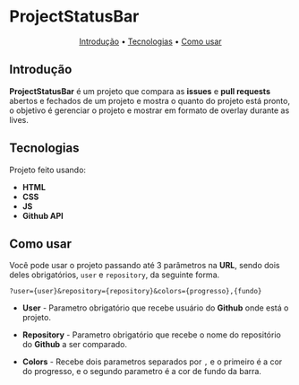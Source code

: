 # ProjectStatusBar

<p align="center">
  <a href="#introducao">Introdução</a> •
  <a href="#tecnologias">Tecnologias</a> •
  <a href="#como-usar">Como usar</a>
</p>


## Introdução
**ProjectStatusBar** é um projeto que compara as **issues** e **pull requests** abertos e fechados de um projeto e mostra o quanto do projeto está pronto, o objetivo é gerenciar o projeto e mostrar em formato de overlay durante as lives.

## Tecnologias
Projeto feito usando:

- **HTML**
- **CSS**
- **JS**
- **Github API**

## Como usar
Você pode usar o projeto passando até 3 parâmetros na **URL**, sendo dois deles obrigatórios, `user` e `repository`, da seguinte forma.

```
?user={user}&repository={repository}&colors={progresso},{fundo}
```

- **User** - Parametro obrigatório que recebe usuário do **Github** onde está o projeto.

- **Repository** - Parametro obrigatório que recebe o nome do repositório do **Github** a ser comparado.

- **Colors** - Recebe dois parametros separados por `,` e o primeiro é a cor do progresso, e o segundo parametro é a cor de fundo da barra.